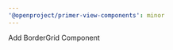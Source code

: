 ```yaml
---
'@openproject/primer-view-components': minor
---
```


Add BorderGrid Component

<!-- Changed components: Primer::OpenProject::BorderGrid -->

